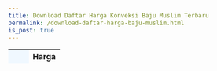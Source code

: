 ```yaml
---
title: Download Daftar Harga Konveksi Baju Muslim Terbaru
permalink: /download-daftar-harga-baju-muslim.html
is_post: true
---
```


<div class="table-responsive">
<table class="post-tab-1" id="HargaMuslimDewasa">
<thead>
<tr>
  <th style="background: aliceblue;" width="40%"></th>
  <th width="60%">Harga</th>
</tr>
</thead>
<tbody>
</tbody>
</table>









<script type="text/javascript">
  function showInfo(data, tabletop) {
    /*$.each( tabletop.sheets(), function(i, sheet) {
      $("#table_info").append("<p>" + sheet.name + " has " + sheet.column_names.join(", ") + "</p>");
    });*/
    
    $.each( tabletop.sheets("MuslimDewasa").all(), function(i, muslimdws) {
        var cat_li = $('<tr><td><strong>' + muslimdws.Jenis + '</strong></td>');
        cat_li.append('<td class="nm">Rp ' + muslimdws.Harga1 + ' - ' + muslimdws.Harga2 +'</td></tr>');		        cat_li.append('<td class="nm">Rp ' + muslimdws.Harga1 + ' - ' + muslimdws.Harga2 +'</td></tr>');
 -      cat_li.appendTo("#HargaMuslimDewasa");
    })
  
  }  
</script>
